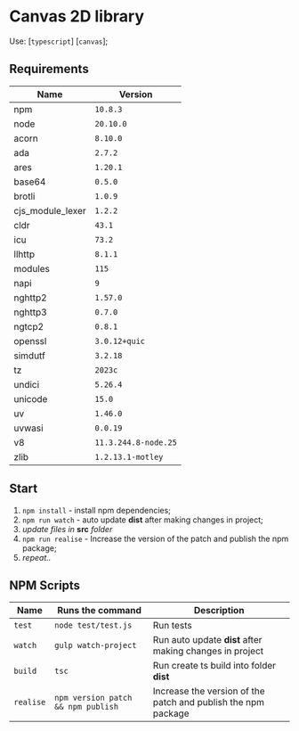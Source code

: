 # Canvas 2D library

Use: [`typescript`] [`canvas`];

## Requirements

|Name|Version |
|----|--------|
|npm | `10.8.3` |
|node | `20.10.0` |
|acorn | `8.10.0` |
|ada | `2.7.2` |
|ares | `1.20.1` |
|base64 | `0.5.0` |
|brotli | `1.0.9` |
|cjs_module_lexer | `1.2.2` |
|cldr | `43.1` |
|icu | `73.2` |
|llhttp | `8.1.1` |
|modules | `115` |
|napi | `9` |
|nghttp2 | `1.57.0` |
|nghttp3 | `0.7.0` |
|ngtcp2 | `0.8.1` |
|openssl | `3.0.12+quic` |
|simdutf | `3.2.18` |
|tz | `2023c` |
|undici | `5.26.4` |
|unicode | `15.0` |
|uv | `1.46.0` |
|uvwasi | `0.0.19` |
|v8 | `11.3.244.8-node.25` |
|zlib | `1.2.13.1-motley` |

## Start

1. `npm install` - install npm dependencies;
2. `npm run watch` - auto update <b>dist</b> after making changes in project;
3. <i>update files in</i> <b>src</b> <i>folder</i>
4. `npm run realise` - Increase the version of the patch and publish the npm package;
5. <i>repeat..</i>

## NPM Scripts

|Name | Runs the command    | Description |
|-----|---------------------|-------------|
|`test` | `node test/test.js` | Run tests |
|`watch` | `gulp watch-project` | Run auto update <b>dist</b> after making changes in project |
|`build` | `tsc` | Run create ts build into folder <b>dist</b> | 
|`realise` | `npm version patch && npm publish` | Increase the version of the patch and publish the npm package |
